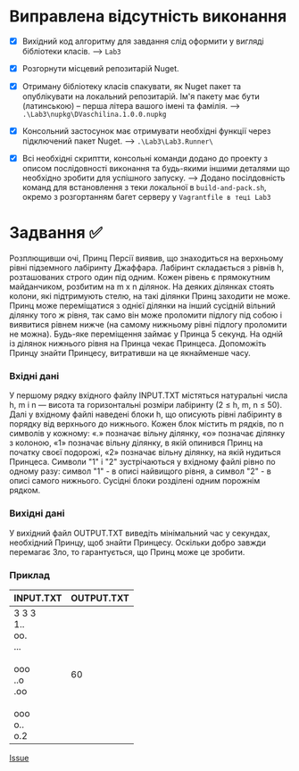 # Виправлена відсутність виконання

- [x]	Вихідний код алгоритму для завдання слід оформити у вигляді бібліотеки класів. --> `Lab3`
- [x]	Розгорнути місцевий репозитарій Nuget. 
- [x]	Отриману бібліотеку класів спакувати, як Nuget пакет та опублікувати на локальний репозитарій. Ім'я пакету має бути (латинською) – перша літера вашого імені та фамілія. --> `.\Lab3\nupkg\DVaschilina.1.0.0.nupkg`
- [x]	Консольний застосунок має отримувати необхідні функції через підключений пакет Nuget. --> `.\Lab3\Lab3.Runner\`
- [x]	Всі необхідні скриптти, консольні команди додано до проекту з описом послідовності виконання та будь-якими іншими деталями що необхідно зробити для успішного запуску. --> Додано посілдовність команд для встановлення з теки локальної в `build-and-pack.sh`, окремо з розгортанням багет серверу у `Vagrantfile в теці Lab3`


# Задвання ✅

Розплющивши очі, Принц Персії виявив, що знаходиться на верхньому рівні підземного лабіринту Джаффара. Лабіринт складається з рівнів h, розташованих строго один під одним. Кожен рівень є прямокутним майданчиком, розбитим на m х n ділянок. На деяких ділянках стоять колони, які підтримують стелю, на такі ділянки Принц заходити не може.
Принц може переміщатися з однієї ділянки на інший сусідній вільний ділянку того ж рівня, так само він може проломити підлогу під собою і виявитися рівнем нижче (на самому нижньому рівні підлогу проломити не можна). Будь-яке переміщення займає у Принца 5 секунд.
На одній із ділянок нижнього рівня на Принца чекає Принцеса. Допоможіть Принцу знайти Принцесу, витративши на це якнайменше часу.

### Вхідні дані
У першому рядку вхідного файлу INPUT.TXT містяться натуральні числа h, m і n — висота та горизонтальні розміри лабіринту (2 ≤ h, m, n ≤ 50). Далі у вхідному файлі наведені блоки h, що описують рівні лабіринту в порядку від верхнього до нижнього. Кожен блок містить m рядків, по n символів у кожному: «.» позначає вільну ділянку, «о» позначає ділянку з колоною, «1» позначає вільну ділянку, в якій опинився Принц на початку своєї подорожі, «2» позначає вільну ділянку, на якій нудиться Принцеса. Символи "1" і "2" зустрічаються у вхідному файлі рівно по одному разу: символ "1" - в описі найвищого рівня, а символ "2" - в описі самого нижнього. Сусідні блоки розділені одним порожнім рядком.

### Вихідні дані
У вихідний файл OUTPUT.TXT виведіть мінімальний час у секундах, необхідний Принцу, щоб знайти Принцесу. Оскільки добро завжди перемагає Зло, то гарантується, що Принц може це зробити.

### Приклад
| INPUT.TXT| OUTPUT.TXT|
|--------|--------|
| 3 3 3<br>1..<br>oo.<br>...<br><br>ooo<br>..o<br>.oo<br><br>ooo<br>o..<br>o.2| 60|

[Issue](https://github.com/luiqor/cross-platform-programming/issues/4)